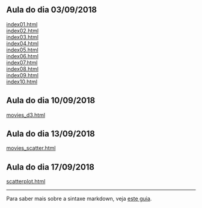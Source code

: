 ## Aula do dia 03/09/2018

[index01.html](intro_web_vis/basic/index01.html)<br>
[index02.html](intro_web_vis/basic/index02.html)<br>
[index03.html](intro_web_vis/basic/index03.html)<br>
[index04.html](intro_web_vis/basic/index04.html)<br>
[index05.html](intro_web_vis/basic/index05.html)<br>
[index06.html](intro_web_vis/basic/index06.html)<br>
[index07.html](intro_web_vis/basic/index07.html)<br>
[index08.html](intro_web_vis/basic/index08.html)<br>
[index09.html](intro_web_vis/basic/index09.html)<br>
[index10.html](intro_web_vis/basic/index10.html)<br>

## Aula do dia 10/09/2018

[movies_d3.html](d3_intro/movies_d3.html)<br>

## Aula do dia 13/09/2018

[movies_scatter.html](d3_scale/movies_scatter.html)<br>

## Aula do dia 17/09/2018

[scatterplot.html](d3_update/scatterplot.html)<br>

---


Para saber mais sobre a sintaxe markdown, veja [este guia](https://guides.github.com/features/mastering-markdown/).